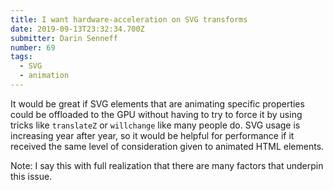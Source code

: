 ```yaml
---
title: I want hardware-acceleration on SVG transforms
date: 2019-09-13T23:32:34.700Z
submitter: Darin Senneff
number: 69
tags:
  - SVG
  - animation
---
```

It would be great if SVG elements that are animating specific properties could be offloaded to the GPU without having to try to force it by using tricks like `translateZ` or `willchange` like many people do. SVG usage is increasing year after year, so it would be helpful for performance if it received the same level of consideration given to animated HTML elements.

Note: I say this with full realization that there are many factors that underpin this issue.
